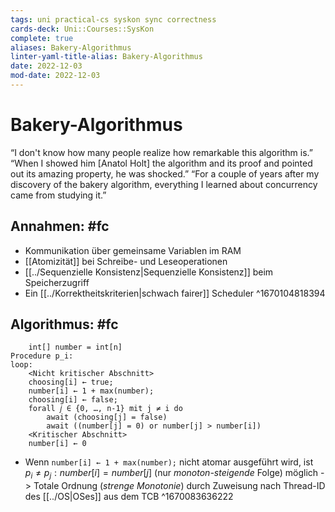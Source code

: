 ```yaml
---
tags: uni practical-cs syskon sync correctness
cards-deck: Uni::Courses::SysKon
complete: true
aliases: Bakery-Algorithmus
linter-yaml-title-alias: Bakery-Algorithmus
date: 2022-12-03
mod-date: 2022-12-03
---
```


# Bakery-Algorithmus
“I don't know how many people realize how remarkable this algorithm is.”
“When I showed him \[Anatol Holt\] the algorithm and its proof and pointed out its amazing property, he was shocked.”
“For a couple of years after my discovery of the bakery algorithm, everything I learned about concurrency came from studying it.”

## Annahmen: #fc
- Kommunikation über gemeinsame Variablen im RAM
- [[Atomizität]] bei Schreibe- und Leseoperationen
- [[../Sequenzielle Konsistenz|Sequenzielle Konsistenz]] beim Speicherzugriff
- Ein [[../Korrektheitskriterien|schwach fairer]] Scheduler
^1670104818394

## Algorithmus: #fc
```
	int[] number = int[n]
Procedure p_i:
loop:
	<Nicht kritischer Abschnitt>
	choosing[i] ← true;
	number[i] ← 1 + max(number);
	choosing[i] ← false;
	forall 𝑗 ∈ {0, …, n-1} mit j ≠ i do
		await (choosing[j] = false)
		await ((number[j] = 0) or number[j] > number[i])
	<Kritischer Abschnitt>
	number[i] ← 0
```
- Wenn `number[i] ← 1 + max(number);` nicht atomar ausgeführt wird, ist $p_i\neq p_j:number[i]=number[j]$ (nur *monoton-steigende* Folge) möglich
	-> Totale Ordnung (*strenge Monotonie*) durch Zuweisung nach Thread-ID des [[../OS|OSes]] aus dem TCB
^1670083636222

